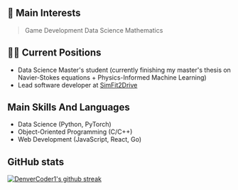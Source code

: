 ## 🎯 Main Interests
> Game Development
> Data Science
> Mathematics

## 👨‍💻 Current Positions
- Data Science Master's student (currently finishing my master's thesis on Navier-Stokes equations + Physics-Informed Machine Learning)
- Lead software developer at [SimFit2Drive](https://www.simfit2drive.com/)

## Main Skills And Languages
- Data Science (Python, PyTorch)
- Object-Oriented Programming (C/C++)
- Web Development (JavaScript, React, Go)
          
## GitHub stats
[![DenverCoder1's github streak](https://github-readme-streak-stats.herokuapp.com/?user=gregorkovac&theme=dark)](https://github.com/DenverCoder1/github-readme-streak-stats)

